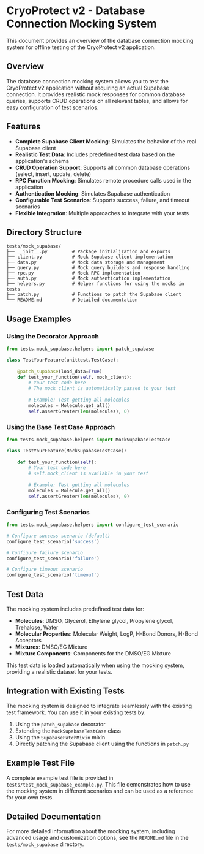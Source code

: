 # CryoProtect v2 - Database Connection Mocking System

This document provides an overview of the database connection mocking system for offline testing of the CryoProtect v2 application.

## Overview

The database connection mocking system allows you to test the CryoProtect v2 application without requiring an actual Supabase connection. It provides realistic mock responses for common database queries, supports CRUD operations on all relevant tables, and allows for easy configuration of test scenarios.

## Features

- **Complete Supabase Client Mocking**: Simulates the behavior of the real Supabase client
- **Realistic Test Data**: Includes predefined test data based on the application's schema
- **CRUD Operation Support**: Supports all common database operations (select, insert, update, delete)
- **RPC Function Mocking**: Simulates remote procedure calls used in the application
- **Authentication Mocking**: Simulates Supabase authentication
- **Configurable Test Scenarios**: Supports success, failure, and timeout scenarios
- **Flexible Integration**: Multiple approaches to integrate with your tests

## Directory Structure

```
tests/mock_supabase/
├── __init__.py         # Package initialization and exports
├── client.py           # Mock Supabase client implementation
├── data.py             # Mock data storage and management
├── query.py            # Mock query builders and response handling
├── rpc.py              # Mock RPC implementation
├── auth.py             # Mock authentication implementation
├── helpers.py          # Helper functions for using the mocks in tests
├── patch.py            # Functions to patch the Supabase client
└── README.md           # Detailed documentation
```

## Usage Examples

### Using the Decorator Approach

```python
from tests.mock_supabase.helpers import patch_supabase

class TestYourFeature(unittest.TestCase):
    
    @patch_supabase(load_data=True)
    def test_your_function(self, mock_client):
        # Your test code here
        # The mock_client is automatically passed to your test
        
        # Example: Test getting all molecules
        molecules = Molecule.get_all()
        self.assertGreater(len(molecules), 0)
```

### Using the Base Test Case Approach

```python
from tests.mock_supabase.helpers import MockSupabaseTestCase

class TestYourFeature(MockSupabaseTestCase):
    
    def test_your_function(self):
        # Your test code here
        # self.mock_client is available in your test
        
        # Example: Test getting all molecules
        molecules = Molecule.get_all()
        self.assertGreater(len(molecules), 0)
```

### Configuring Test Scenarios

```python
from tests.mock_supabase.helpers import configure_test_scenario

# Configure success scenario (default)
configure_test_scenario('success')

# Configure failure scenario
configure_test_scenario('failure')

# Configure timeout scenario
configure_test_scenario('timeout')
```

## Test Data

The mocking system includes predefined test data for:

- **Molecules**: DMSO, Glycerol, Ethylene glycol, Propylene glycol, Trehalose, Water
- **Molecular Properties**: Molecular Weight, LogP, H-Bond Donors, H-Bond Acceptors
- **Mixtures**: DMSO/EG Mixture
- **Mixture Components**: Components for the DMSO/EG Mixture

This test data is loaded automatically when using the mocking system, providing a realistic dataset for your tests.

## Integration with Existing Tests

The mocking system is designed to integrate seamlessly with the existing test framework. You can use it in your existing tests by:

1. Using the `patch_supabase` decorator
2. Extending the `MockSupabaseTestCase` class
3. Using the `SupabasePatchMixin` mixin
4. Directly patching the Supabase client using the functions in `patch.py`

## Example Test File

A complete example test file is provided in `tests/test_mock_supabase_example.py`. This file demonstrates how to use the mocking system in different scenarios and can be used as a reference for your own tests.

## Detailed Documentation

For more detailed information about the mocking system, including advanced usage and customization options, see the `README.md` file in the `tests/mock_supabase` directory.